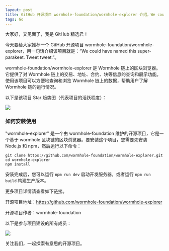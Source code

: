 ```yaml
---
layout: post
title: GitHub 开源项目 wormhole-foundation/wormhole-explorer 介绍，We could have named this super-parakeet. Tweet tweet.
tags: Go
---
```


大家好，又见面了，我是 GitHub 精选君！

今天要给大家推荐一个 GitHub 开源项目 wormhole-foundation/wormhole-explorer，用一句话介绍该项目就是：“We could have named this super-parakeet. Tweet tweet.”。


wormhole-foundation/wormhole-explorer 是 Wormhole 链上的区块浏览器。它提供了对 Wormhole 链上的交易、地址、合约、块等信息的查询和展示功能。使用该项目可以方便地查询和浏览 Wormhole 链上的数据，帮助用户了解 Wormhole 链的运行情况。


以下是该项目 Star 趋势图（代表项目的活跃程度）：

![](https://api.star-history.com/svg?repos=wormhole-foundation/wormhole-explorer&type=Timeline)

### 如何安装使用

"wormhole-explorer" 是一个由 wormhole-foundation 维护的开源项目，它是一个基于 wormhole 区块链的区块浏览器。要安装这个项目，您需要先安装 Node.js 和 npm，然后运行以下命令：

```
git clone https://github.com/wormhole-foundation/wormhole-explorer.git
cd wormhole-explorer
npm install
```

安装完成后，您可以运行 `npm run dev` 启动开发服务器，或者运行 `npm run build` 构建生产版本。


更多项目详情请查看如下链接。

开源项目地址：https://github.com/wormhole-foundation/wormhole-explorer 

开源项目作者：wormhole-foundation

以下是参与项目建设的所有成员：

![](https://contrib.rocks/image?repo=wormhole-foundation/wormhole-explorer)



关注我们，一起探索有意思的开源项目。
